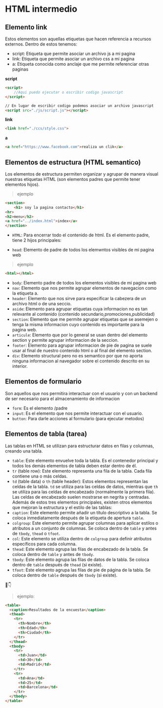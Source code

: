 # HTML intermedio
## Elemento link
Estos elementos son aquellas etiquetas que hacen referencia a recursos externos.
Dentro de estos tenemos:
- script: Etiqueta que permite asociar un archivo js a mi pagina
- link: Etiqueta que permite asociar un archivo css a mi pagina
- a: Etiqueta conocida como anclaje que me permite referenciar otras paginas

**script** 
```html
<script>
    //Aqui puedo ejecutar o escribir codigo javascript
</script>

// En lugar de escribir codigo podemos asociar un archivo javascript
<script src="./js/script.js"></script>
```

**link**
```html
<link href="./ccs/style.css">
```

**a**
```html
<a href="https://www.facebook.com">realiza un clik</a>
```

## Elementos de estructura (HTML semantico)
Los elementos de estructura permiten organizar y agrupar de manera visual nuestras etiquetas HTML (son elementos padres que permite tener elementos hijos).


> ejemplo
```html
<section>
    <h1> soy la pagina contacto</h1>
<hr>
<h2>menu</h2>
<a href="../index.html">index</a>
</section>
```
- `HTML`: Para encerrar todo el contenido de html. Es el elemento padre, tiene 2 hijos principales:

- `head`: Elemento de padre de todos los elemwntos visibles de mi pagina web
>ejemplo
```html
<html></html>
```
- `body`: Elemento padre de todos los elementos visibles de mi pagina web
- `nav`: Elemento que nos permite agrupar elementos de navegacion como la etiqueta a. 
- `header`: Elemento que nos sirve para especificar la cabezera de un archivo html o de una seccio.
- `aside`: Elemento para agrupar etiquetas cuya informacion no es tan relevante al contenido (contenido secundario,promociones,publicidad)
- `section`: Elemento que me permite agrupar etiquetas que se asemejen o tenga la misma informacion cuyo contenido es importante para la pagina web.
- `articule`: Elemento que por lo general se usan dentro del elemento section y permite agrupar informacion de la seccion.
- `footer`: Elemento para agrupar informacion de pie de pagina se suele usar al final de nuestro contenido html o al final del elemento section.
- `div`: Elemento structural pero no es semantico por que no aporta ninguna informacion al navegador sobre el contenido descrito en su interior.
 

## Elementos de formulario
Son aquellos que nos permitira interactuar con el usuario y con un backend de ser necesario para el almacenamiento de informacion
- `form`: Es el elemento /padre
- `input`: Es el elemento que nos permite interactuar con el usuario.
- `button`: Para darle acciones al formulario (para ejecutar metodos)
## Elementos de tabla (tarea)
Las tablas en HTML se utilizan para estructurar datos en filas y columnas, creando una tabla.
- `table`: Este elemento envuelve toda la tabla. Es el contenedor principal y todos los demás elementos de tabla deben estar dentro de él.
- `tr` (table row): Este elemento representa una fila de la tabla. Cada fila contiene una o más celdas.
- `td` (table data) o `th` (table header): Estos elementos representan las celdas de la tabla. `td` se utiliza para las celdas de datos, mientras que `th` se utiliza para las celdas de encabezado (normalmente la primera fila). Las celdas de encabezado suelen mostrarse en negrita y centradas.
Además de estos tres elementos principales, existen otros elementos que mejoran la estructura y el estilo de las tablas:
- `caption`: Este elemento permite añadir un título descriptivo a la tabla. Se coloca inmediatamente después de la etiqueta de apertura `table`.
- `colgroup`: Este elemento permite agrupar columnas para aplicar estilos o atributos a un conjunto de columnas. Se coloca dentro de `table` y antes de `tbody`, `thead` o `tfoot`.
- `col`: Este elemento se utiliza dentro de `colgroup` para definir atributos específicos para cada columna.
- `thead`: Este elemento agrupa las filas de encabezado de la tabla. Se coloca dentro de `table` y antes de `tbody`.
- `tbody`: Este elemento agrupa las filas de datos de la tabla. Se coloca dentro de `table` después de `thead` (si existe).
- `tfoot`: Este elemento agrupa las filas de pie de página de la tabla. Se coloca dentro de `table` después de `tbody` (si existe).

👀👇
>ejemplo:
```html
<table>
  <caption>Resultados de la encuesta</caption>
  <thead>
    <tr>
      <th>Nombre</th>
      <th>Edad</th>
      <th>Ciudad</th>
    </tr>
  </thead>
  <tbody>
    <tr>
      <td>Juan</td>
      <td>30</td>
      <td>Madrid</td>
    </tr>
    <tr>
      <td>Ana</td>
      <td>25</td>
      <td>Barcelona</td>
    </tr>
  </tbody>
</table>
```

